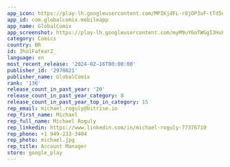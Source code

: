 ```yaml
---
app_icon: https://play-lh.googleusercontent.com/MPIKjdFL-r8jOP3uF-tTd5uoE0_DwcCNVBbIJybpC1hUK8DYllUelzRdpteLUaoRIV3S
app_id: com.globalcomix.mobileapp
app_name: GlobalComix
app_screenshot: https://play-lh.googleusercontent.com/myM9uY6oTWGgI3HuFbBool34G7Wks8Kl_9wKExNLe3a5t11SsMnID4YX821V3NdwIKg
category: Comics
country: BR
id: 3ho1FafearZ_
language: en
most_recent_release: '2024-02-16T00:00:00'
publisher_id: '2970821'
publisher_name: GlobalComix
rank: '136'
release_count_in_past_year: '20'
release_count_in_past_year_category: 8
release_count_in_past_year_top_in_category: 15
rep_email: michael.roguly@bitrise.io
rep_first_name: Michael
rep_full_name: Michael Roguly
rep_linkedin: https://www.linkedin.com/in/michael-roguly-77376710
rep_phone: +1 949-233-3404
rep_photo: michael.jpg
rep_title: Account Manager
store: google_play
---
```

